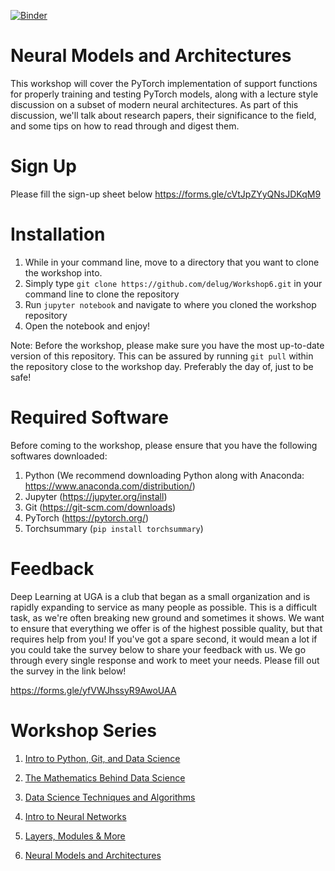 [![Binder](https://mybinder.org/badge_logo.svg)](https://mybinder.org/v2/gh/delug/Workshop6/master)

# Neural Models and Architectures

This workshop will cover the PyTorch implementation of support functions for properly training and testing PyTorch models, 
along with a lecture style discussion on a subset of modern neural architectures. As part of this discussion, we'll talk 
about research papers, their significance to the field, and some tips on how to read through and digest them.

# Sign Up

Please fill the sign-up sheet below
https://forms.gle/cVtJpZYyQNsJDKqM9

# Installation

1. While in your command line, move to a directory that you want to clone the workshop into.
2. Simply type `git clone https://github.com/delug/Workshop6.git` in your command line to clone the repository
3. Run `jupyter notebook` and navigate to where you cloned the workshop repository
4. Open the notebook and enjoy!

Note: Before the workshop, please make sure you have the most up-to-date version of this repository. This can be assured by running `git pull`
within the repository close to the workshop day. Preferably the day of, just to be safe!

# Required Software

Before coming to the workshop, please ensure that you have the following softwares downloaded:

1) Python   (We recommend downloading Python along with Anaconda: https://www.anaconda.com/distribution/)
2) Jupyter  (https://jupyter.org/install)
3) Git      (https://git-scm.com/downloads)
4) PyTorch  (https://pytorch.org/)
5) Torchsummary   (`pip install torchsummary`)
# Feedback

Deep Learning at UGA is a club that began as a small organization and is rapidly expanding to service as many people as possible.
This is a difficult task, as we're often breaking new ground and sometimes it shows. We want to ensure that everything we offer
is of the highest possible quality, but that requires help from you! If you've got a spare second, it would mean a lot if you could
take the survey below to share your feedback with us. We go through every single response and work to meet your needs. Please fill
out the survey in the link below!

https://forms.gle/yfVWJhssyR9AwoUAA


# Workshop Series

1. [Intro to Python, Git, and Data Science](https://github.com/delug/Workshop1)

2. [The Mathematics Behind Data Science](https://github.com/delug/Workshop2)

3. [Data Science Techniques and Algorithms](https://github.com/delug/Workshop3)

4. [Intro to Neural Networks](https://github.com/delug/Workshop4)

5. [Layers, Modules & More](https://github.com/delug/Workshop5)

6. [Neural Models and Architectures](https://github.com/delug/Workshop6)
